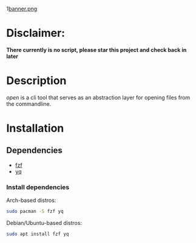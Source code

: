 1[banner.png](assets/banner.png)
# Disclaimer:
**There currently is no script, please star this project and check back in later**

# Description
*open* is a cli tool that serves as an abstraction layer for opening files from the commandline.


# Installation

## Dependencies
 - [fzf](https://github.com/junegunn/fzf)
 - [yq](https://github.com/mikefarah/yq)

### Install dependencies

Arch-based distros:
```bash
sudo pacman -S fzf yq
```

Debian/Ubuntu-based distros:
```bash
sudo apt install fzf yq
```
